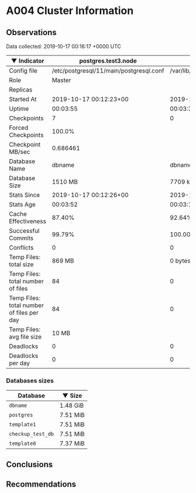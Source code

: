 # A004 Cluster Information #

## Observations ##
Data collected: 2019-10-17 00:16:17 +0000 UTC  

|&#9660;&nbsp;Indicator | postgres.test3.node | postgres.test1.node | postgres.test2.node |
|--------|-------|-------- |-------- |
|Config file |/etc/postgresql/11/main/postgresql.conf|/var/lib/postgresql/11/data1/postgresql.conf|/var/lib/postgresql/11/data2/postgresql.conf|
|Role |Master|<no value>|<no value>|
|Replicas ||<no value>|<no value>|
|Started At |2019-10-17&nbsp;00:12:23+00|2019-10-17 00:12:30+00|2019-10-17 00:12:34+00|
|Uptime |00:03:55|00:03:32|00:03:36|
|Checkpoints |7|0|0|
|Forced Checkpoints |100.0%|<no value>|<no value>|
|Checkpoint MB/sec |0.686461|<no value>|<no value>|
|Database Name |dbname|dbname|dbname|
|Database Size |1510&nbsp;MB|7709 kB|7693 kB|
|Stats Since |2019-10-17&nbsp;00:12:26+00|2019-10-17 00:12:52+00|2019-10-17 00:12:52+00|
|Stats Age |00:03:52|00:03:10|00:03:18|
|Cache Effectiveness |87.40%|92.64%|92.64%|
|Successful Commits |99.79%|100.00%|100.00%|
|Conflicts |0|0|0|
|Temp Files: total size |869&nbsp;MB|0 bytes|0 bytes|
|Temp Files: total number of files |84|0|0|
|Temp Files: total number of files per day |84|0|0|
|Temp Files: avg file size |10&nbsp;MB|<no value>|<no value>|
|Deadlocks |0|0|0|
|Deadlocks per day |0|0|0|


### Databases sizes ###

| Database | &#9660;&nbsp;Size |
|----------|--------|
| `dbname` | 1.48&nbsp;GiB |
| `postgres` | 7.51&nbsp;MiB |
| `template1` | 7.51&nbsp;MiB |
| `checkup_test_db` | 7.51&nbsp;MiB |
| `template0` | 7.37&nbsp;MiB |


## Conclusions ##


## Recommendations ##

